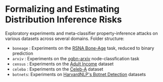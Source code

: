 # Formalizing and Estimating Distribution Inference Risks

Exploratory experiments and meta-classifier property-inference attacks on various datasets across several domains.
Folder structure:

- `boneage` : Experiments on the [RSNA Bone-Age](https://www.kaggle.com/kmader/rsna-bone-age) task, reduced to binary prediction
- `arxiv` : Experiments on the [ogbn-arxiv](https://ogb.stanford.edu/docs/nodeprop/) node-classfication task
- `census` : Experiments on the [Adult Income](https://www.kaggle.com/uciml/adult-census-income) dataset
- `celeba` : Experiments on the [Celeb-A](https://www.kaggle.com/jessicali9530/celeba-dataset) dataset
- `botnets`: Experiments on [HarvardNLP's Botnet Detection](https://github.com/harvardnlp/botnet-detection) datasets
